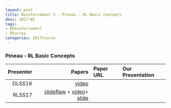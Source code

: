 ```yaml
---
layout: post
title: Reinforcement I - Pineau - RL Basic Concepts
desc: 2017-W2
tags:
- 6Reinforcement
- 0Survey
categories: 2017Course
---
```


### Pineau - RL Basic Concepts  

| Presenter | Papers | Paper URL| Our Presentation |
| -----: | ---------------------------: | :----- | :----- |
| DLSS16 | [video](http://videolectures.net/deeplearning2016_pineau_reinforcement_learning/) |
| RLSS17 | [slideRaw](https://drive.google.com/file/d/0BzUSSMdMszk6bjl3eU5CVmU0cWs/view) + [video](http://videolectures.net/deeplearning2016_pineau_advanced_topics/)+ [slide](http://videolectures.net/site/normal_dl/tag=1137927/deeplearning2017_pineau_reinforcement_learning_01.pdf) |

